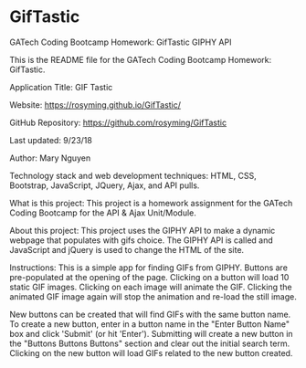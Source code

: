 # GifTastic
GATech Coding Bootcamp Homework: GifTastic GIPHY API

This is the README file for the GATech Coding Bootcamp Homework: GifTastic.  

Application Title: GIF Tastic

Website: https://rosyming.github.io/GifTastic/

GitHub Repository: https://github.com/rosyming/GifTastic

Last updated: 9/23/18

Author: Mary Nguyen

Technology stack and web development techniques: HTML, CSS, Bootstrap, JavaScript, JQuery, Ajax, and API pulls.

What is this project: This project is a homework assignment for the GATech Coding Bootcamp for the API & Ajax Unit/Module.

About this project: This project uses the GIPHY API to make a dynamic webpage that populates with gifs choice.  The GIPHY API is called and JavaScript and jQuery is used to change the HTML of the site.

Instructions: This is a simple app for finding GIFs from GIPHY. Buttons are pre-populated at the opening of the page.  Clicking on a button will load 10 static GIF images.  Clicking on each image will animate the GIF.  Clicking the animated GIF image again will stop the animation and re-load the still image.  

New buttons can be created that will find GIFs with the same button name.  To create a new button, enter in a button name in the "Enter Button Name" box and click 'Submit' (or hit 'Enter').  Submitting will create a new button in the "Buttons Buttons Buttons" section and clear out the initial search term.  Clicking on the new button will load GIFs related to the new button created.
